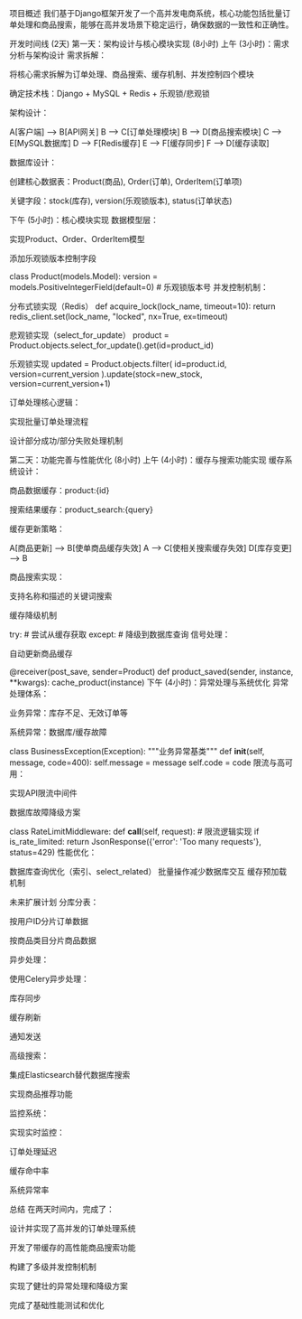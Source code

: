 项目概述
我们基于Django框架开发了一个高并发电商系统，核心功能包括批量订单处理和商品搜索，能够在高并发场景下稳定运行，确保数据的一致性和正确性。

开发时间线 (2天)
第一天：架构设计与核心模块实现 (8小时)
上午 (3小时)：需求分析与架构设计
需求拆解：

将核心需求拆解为订单处理、商品搜索、缓存机制、并发控制四个模块

确定技术栈：Django + MySQL + Redis + 乐观锁/悲观锁

架构设计：

A[客户端] --> B[API网关]
B --> C[订单处理模块]
B --> D[商品搜索模块]
C --> E[MySQL数据库]
D --> F[Redis缓存]
E --> F[缓存同步]
F --> D[缓存读取]


数据库设计：

创建核心数据表：Product(商品), Order(订单), OrderItem(订单项)

关键字段：stock(库存), version(乐观锁版本), status(订单状态)

下午 (5小时)：核心模块实现
数据模型层：

实现Product、Order、OrderItem模型

添加乐观锁版本控制字段

class Product(models.Model):
    version = models.PositiveIntegerField(default=0)  # 乐观锁版本号
并发控制机制：

分布式锁实现（Redis）
def acquire_lock(lock_name, timeout=10):
    return redis_client.set(lock_name, "locked", nx=True, ex=timeout)

    
悲观锁实现（select_for_update）
product = Product.objects.select_for_update().get(id=product_id)


乐观锁实现
updated = Product.objects.filter(
    id=product.id,
    version=current_version
).update(stock=new_stock, version=current_version+1)


订单处理核心逻辑：

实现批量订单处理流程

设计部分成功/部分失败处理机制

第二天：功能完善与性能优化 (8小时)
上午 (4小时)：缓存与搜索功能实现
缓存系统设计：

商品数据缓存：product:{id}

搜索结果缓存：product_search:{query}

缓存更新策略：

A[商品更新] --> B[使单商品缓存失效]
A --> C[使相关搜索缓存失效]
D[库存变更] --> B


商品搜索实现：

支持名称和描述的关键词搜索

缓存降级机制

try:
    # 尝试从缓存获取
except:
    # 降级到数据库查询
信号处理：

自动更新商品缓存

@receiver(post_save, sender=Product)
def product_saved(sender, instance, **kwargs):
    cache_product(instance)
下午 (4小时)：异常处理与系统优化
异常处理体系：

业务异常：库存不足、无效订单等

系统异常：数据库/缓存故障

class BusinessException(Exception):
    """业务异常基类"""
    def __init__(self, message, code=400):
        self.message = message
        self.code = code
限流与高可用：

实现API限流中间件

数据库故障降级方案

class RateLimitMiddleware:
    def __call__(self, request):
        # 限流逻辑实现
        if is_rate_limited:
            return JsonResponse({'error': 'Too many requests'}, status=429)
性能优化：

数据库查询优化（索引、select_related）
批量操作减少数据库交互
缓存预加载机制

未来扩展计划
分库分表：

按用户ID分片订单数据

按商品类目分片商品数据

异步处理：

使用Celery异步处理：

库存同步

缓存刷新

通知发送

高级搜索：

集成Elasticsearch替代数据库搜索

实现商品推荐功能

监控系统：

实现实时监控：

订单处理延迟

缓存命中率

系统异常率

总结
在两天时间内，完成了：

设计并实现了高并发的订单处理系统

开发了带缓存的高性能商品搜索功能

构建了多级并发控制机制

实现了健壮的异常处理和降级方案

完成了基础性能测试和优化
